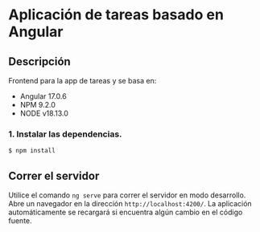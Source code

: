 # Aplicación de tareas basado en Angular

## Descripción

Frontend para la app de tareas y se basa en: 
* Angular 17.0.6
* NPM 9.2.0
* NODE v18.13.0


### 1. Instalar las dependencias. 
```bash
$ npm install
```

## Correr el servidor

Utilice el comando `ng serve` para correr el servidor en modo desarrollo. Abre un navegador en la dirección `http://localhost:4200/`. La aplicación automáticamente se recargará si encuentra algún cambio en el código fuente.

